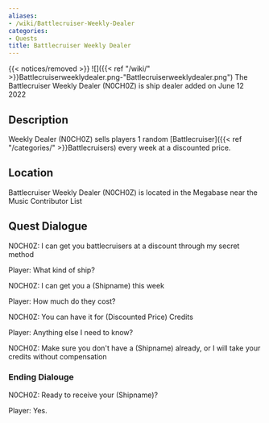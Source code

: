 ```yaml
---
aliases:
- /wiki/Battlecruiser-Weekly-Dealer
categories:
- Quests
title: Battlecruiser Weekly Dealer
---
```


{{< notices/removed >}} ![]({{< ref "/wiki/" >}}Battlecruiserweeklydealer.png-"Battlecruiserweeklydealer.png") The Battlecruiser Weekly Dealer (N0CH0Z) is ship dealer added on June 12 2022

## Description

Weekly Dealer (N0CH0Z) sells players 1 random [Battlecruiser]({{< ref "/categories/" >}}Battlecruisers) every week at a discounted price.

## Location

Battlecruiser Weekly Dealer (N0CH0Z) is located in the Megabase near the Music Contributor List

## Quest Dialogue 

N0CH0Z: I can get you battlecruisers at a discount through my secret method

Player: What kind of ship?

N0CH0Z: I can get you a (Shipname) this week

Player: How much do they cost?

N0CH0Z: You can have it for (Discounted Price) Credits

Player: Anything else I need to know?

N0CH0Z: Make sure you don't have a (Shipname) already, or I will take your credits without compensation

### Ending Dialouge 

N0CH0Z: Ready to receive your (Shipname)?

Player: Yes.